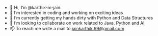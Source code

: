 - 👋 Hi, I’m @karthik-m-jain
- 👀 I’m interested in coding and working on exciting ideas
- 🌱 I’m currently getting my hands dirty with Python and Data Structures 
- 💞️ I’m looking to collaborate on work related to Java, Python and AI
- 📫 To reach me write a mail to jainkarthik.99@gmail.com

<!---
karthik-m-jain/karthik-m-jain is a ✨ special ✨ repository because its `README.md` (this file) appears on your GitHub profile.
You can click the Preview link to take a look at your changes.
--->
